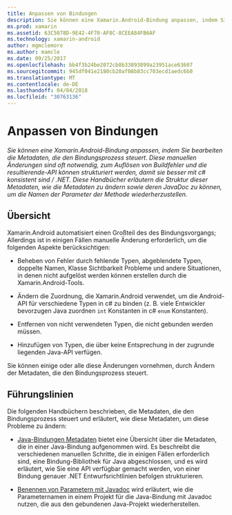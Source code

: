 ```yaml
---
title: Anpassen von Bindungen
description: Sie können eine Xamarin.Android-Bindung anpassen, indem Sie bearbeiten die Metadaten, die den Bindungsprozess steuert. Diese manuellen Änderungen sind oft notwendig, zum Auflösen von Buildfehler und die resultierende-API können strukturiert werden, damit sie besser mit c# konsistent sind / .NET. Diese Handbücher erläutern die Struktur dieser Metadaten, wie die Metadaten zu ändern sowie deren JavaDoc zu können, um die Namen der Parameter der Methode wiederherzustellen.
ms.prod: xamarin
ms.assetid: 63C5078D-9E42-4F70-AF8C-8CEEA84FB6AF
ms.technology: xamarin-android
author: mgmclemore
ms.author: mamcle
ms.date: 09/25/2017
ms.openlocfilehash: bb4f3b24be2072cb8b33893899a23951ace63607
ms.sourcegitcommit: 945df041e2180cb20af08b83cc703ecd1aedc6b0
ms.translationtype: MT
ms.contentlocale: de-DE
ms.lasthandoff: 04/04/2018
ms.locfileid: "30763136"
---
```

# <a name="customizing-bindings"></a>Anpassen von Bindungen

_Sie können eine Xamarin.Android-Bindung anpassen, indem Sie bearbeiten die Metadaten, die den Bindungsprozess steuert. Diese manuellen Änderungen sind oft notwendig, zum Auflösen von Buildfehler und die resultierende-API können strukturiert werden, damit sie besser mit c# konsistent sind / .NET. Diese Handbücher erläutern die Struktur dieser Metadaten, wie die Metadaten zu ändern sowie deren JavaDoc zu können, um die Namen der Parameter der Methode wiederherzustellen._


## <a name="overview"></a>Übersicht
 
Xamarin.Android automatisiert einen Großteil des des Bindungsvorgangs; Allerdings ist in einigen Fällen manuelle Änderung erforderlich, um die folgenden Aspekte berücksichtigen:

-   Beheben von Fehler durch fehlende Typen, abgeblendete Typen, doppelte Namen, Klasse Sichtbarkeit Probleme und andere Situationen, in denen nicht aufgelöst werden können erstellen durch die Xamarin.Android-Tools. 

-   Ändern die Zuordnung, die Xamarin.Android verwendet, um die Android-API für verschiedene Typen in c# zu binden (z. B. viele Entwickler bevorzugen Java zuordnen `int` Konstanten in c# `enum` Konstanten).

-   Entfernen von nicht verwendeten Typen, die nicht gebunden werden müssen. 

-   Hinzufügen von Typen, die über keine Entsprechung in der zugrunde liegenden Java-API verfügen. 

Sie können einige oder alle diese Änderungen vornehmen, durch Ändern der Metadaten, die den Bindungsprozess steuert.


## <a name="guides"></a>Führungslinien

Die folgenden Handbüchern beschrieben, die Metadaten, die den Bindungsprozess steuert und erläutert, wie diese Metadaten, um diese Probleme zu ändern:

-   [Java-Bindungen Metadaten](~/android/platform/binding-java-library/customizing-bindings/java-bindings-metadata.md) bietet eine Übersicht über die Metadaten, die in einer Java-Bindung aufgenommen wird.
    Es beschreibt die verschiedenen manuellen Schritte, die in einigen Fällen erforderlich sind, eine Bindung-Bibliothek für Java abgeschlossen, und es wird erläutert, wie Sie eine API verfügbar gemacht werden, von einer Bindung genauer .NET Entwurfsrichtlinien befolgen strukturieren.

-   [Benennen von Parametern mit Javadoc](~/android/platform/binding-java-library/customizing-bindings/naming-parameters-with-javadoc.md) wird erläutert, wie die Parameternamen in einem Projekt für die Java-Bindung mit Javadoc nutzen, die aus den gebundenen Java-Projekt wiederherstellen.


 

